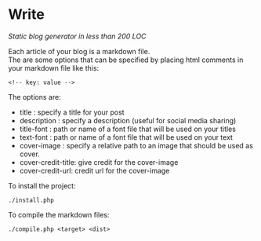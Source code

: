 Write
=====
*Static blog generator in less than 200 LOC*

Each article of your blog is a markdown file.  
The are some options that can be specified by placing html comments in your markdown file like this:
```
<!-- key: value -->
```
The options are:
- title : specify a title for your post
- description : specify a description (useful for social media sharing)
- title-font : path or name of a font file that will be used on your titles
- text-font : path or name of a font file that will be used on your text
- cover-image : specify a relative path to an image that should be used as cover.
- cover-credit-title: give credit for the cover-image
- cover-credit-url: credit url for the cover-image

To install the project:
```
./install.php
```
To compile the markdown files:
```
./compile.php <target> <dist>
```
